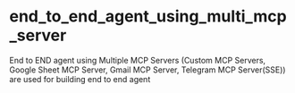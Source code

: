 # end_to_end_agent_using_multi_mcp_server
End to END agent using Multiple MCP Servers (Custom MCP Servers, Google Sheet MCP Server, Gmail MCP Server, Telegram MCP Server(SSE)) are used for building end to end agent
